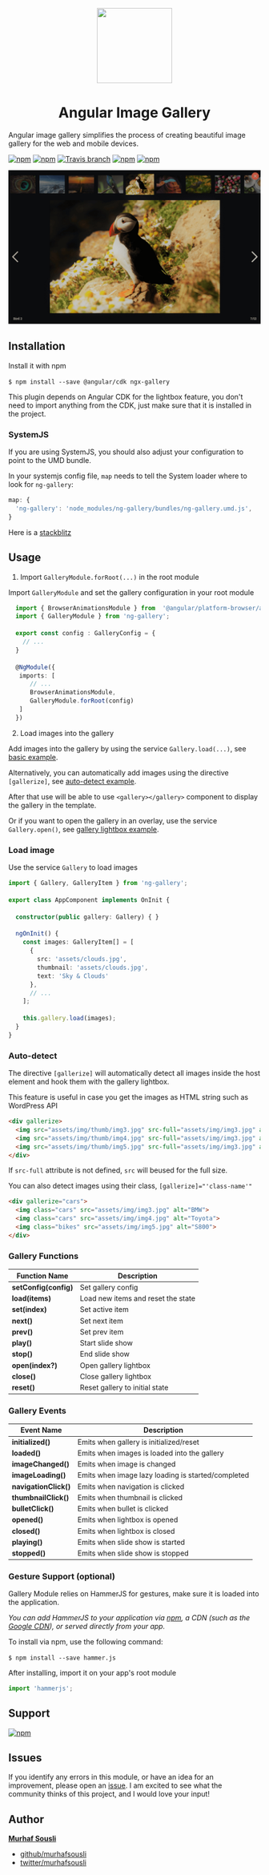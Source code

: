 <p align="center">
  <img height="150px" width="150px" src="https://rawgit.com/MurhafSousli/ng-gallery/master/src/assets/logo.svg" style="max-width:100%;">
</p>
<h1 align="center">Angular Image Gallery</h1>

Angular image gallery simplifies the process of creating beautiful image gallery for the web and mobile devices.


[![npm](https://img.shields.io/badge/demo-online-ed1c46.svg)](https://murhafsousli.github.io/ng-gallery/)
[![npm](https://img.shields.io/npm/v/ng-gallery.svg?maxAge=2592000?style=plastic)](https://www.npmjs.com/package/ng-gallery)
[![Travis branch](https://travis-ci.org/MurhafSousli/ng-gallery.svg?branch=master)](https://travis-ci.org/MurhafSousli/ng-gallery)
[![npm](https://img.shields.io/npm/dt/ng-gallery.svg?maxAge=2592000?style=plastic)](https://www.npmjs.com/package/ng-gallery)
[![npm](https://img.shields.io/npm/l/express.svg?maxAge=2592000)](/LICENSE)

<p align="center">
  <img src="assets/screenshot.png" style="max-width:100%;">
</p>

## Installation

Install it with npm

`$ npm install --save @angular/cdk ngx-gallery`

This plugin depends on Angular CDK for the lightbox feature, you don't need to import anything from the CDK, just make sure that it is installed in the project.

### SystemJS

If you are using SystemJS, you should also adjust your configuration to point to the UMD bundle.

In your systemjs config file, `map` needs to tell the System loader where to look for `ng-gallery`:

```js
map: {
  'ng-gallery': 'node_modules/ng-gallery/bundles/ng-gallery.umd.js',
}
```

Here is a [stackblitz](https://stackblitz.com/edit/ng-gallery)

## Usage

1. Import `GalleryModule.forRoot(...)` in the root module

Import `GalleryModule` and set the gallery configuration in your root module

```ts
  import { BrowserAnimationsModule } from  '@angular/platform-browser/animations';
  import { GalleryModule } from 'ng-gallery';

  export const config : GalleryConfig = {
    // ...
  }

  @NgModule({
   imports: [
      // ...
      BrowserAnimationsModule,
      GalleryModule.forRoot(config)
   ]
  })
```

2. Load images into the gallery

 Add images into the gallery by using the service `Gallery.load(...)`, see [basic example](https://murhafsousli.github.io/ng-gallery/#/basic).

 Alternatively, you can automatically add images using the directive `[gallerize]`, see [auto-detect example](https://murhafsousli.github.io/ng-gallery/#/auto-detect).


 After that use will be able to use `<gallery></gallery>` component to display the gallery in the template.

 Or if you want to open the gallery in an overlay, use the service `Gallery.open()`, see [gallery lightbox example](https://murhafsousli.github.io/ng-gallery/#/lightbox).

### Load image

 Use the service `Gallery` to load images

```ts
import { Gallery, GalleryItem } from 'ng-gallery';

export class AppComponent implements OnInit {

  constructor(public gallery: Gallery) { }

  ngOnInit() {
    const images: GalleryItem[] = [
      {
        src: 'assets/clouds.jpg',
        thumbnail: 'assets/clouds.jpg',
        text: 'Sky & Clouds'
      },
      // ...
    ];

    this.gallery.load(images);
  }
}
```

### Auto-detect

The directive `[gallerize]` will automatically detect all images inside the host element and hook them with the gallery lightbox.

This feature is useful in case you get the images as HTML string such as WordPress API

```html
<div gallerize>
  <img src="assets/img/thumb/img3.jpg" src-full="assets/img/img3.jpg" alt="Spring">
  <img src="assets/img/thumb/img4.jpg" src-full="assets/img/img3.jpg" alt="Fire">
  <img src="assets/img/thumb/img5.jpg" src-full="assets/img/img3.jpg" alt="Peacock">
</div>
```

If `src-full` attribute is not defined, `src` will beused for the full size.

You can also detect images using their class, `[gallerize]="'class-name'"`

```html
<div gallerize="cars">
  <img class="cars" src="assets/img/img3.jpg" alt="BMW">
  <img class="cars" src="assets/img/img4.jpg" alt="Toyota">
  <img class="bikes" src="assets/img/img5.jpg" alt="S800">
</div>
```

### Gallery Functions

| Function Name         | Description                                         |
| --------------------- | --------------------------------------------------- |
| **setConfig(config)** | Set gallery config                                  |
| **load(items)**       | Load new items and reset the state                  |
| **set(index)**        | Set active item                                     |
| **next()**            | Set next item                                       |
| **prev()**            | Set prev item                                       |
| **play()**            | Start slide show                                    |
| **stop()**            | End slide show                                      |
| **open(index?)**      | Open gallery lightbox                               |
| **close()**           | Close gallery lightbox                              |
| **reset()**           | Reset gallery to initial state                      |

### Gallery Events

| Event Name            | Description                                         |
| --------------------- | --------------------------------------------------- |
| **initialized()**     | Emits when gallery is initialized/reset             |
| **loaded()**          | Emits when images is loaded into the gallery        |
| **imageChanged()**    | Emits when image is changed                         |
| **imageLoading()**    | Emits when image lazy loading is started/completed  |
| **navigationClick()** | Emits when navigation is clicked                    |
| **thumbnailClick()**  | Emits when thumbnail is clicked                     |
| **bulletClick()**     | Emits when bullet is clicked                        |
| **opened()**          | Emits when lightbox is opened                       |
| **closed()**          | Emits when lightbox is closed                       |
| **playing()**         | Emits when slide show is started                    |
| **stopped()**         | Emits when slide show is stopped                    |

### Gesture Support (optional)

Gallery Module relies on HammerJS for gestures, make sure it is loaded into the application.

*You can add HammerJS to your application via [npm](https://www.npmjs.com/package/hammerjs), a CDN (such as the [Google CDN](https://developers.google.com/speed/libraries/#hammerjs)), or served directly from your app.*

To install via npm, use the following command:

`$ npm install --save hammer.js`

After installing, import it on your app's root module

```ts
import 'hammerjs';
```

## Support

[![npm](https://c5.patreon.com/external/logo/become_a_patron_button.png)](https://www.patreon.com/bePatron?u=5594898)

## Issues

If you identify any errors in this module, or have an idea for an improvement, please open an [issue](https://github.com/MurhafSousli/ng-gallery/issues). I am excited to see what the community thinks of this project, and I would love your input!

## Author

 **[Murhaf Sousli](http://murhafsousli.com)**

- [github/murhafsousli](https://github.com/MurhafSousli)
- [twitter/murhafsousli](https://twitter.com/MurhafSousli)
